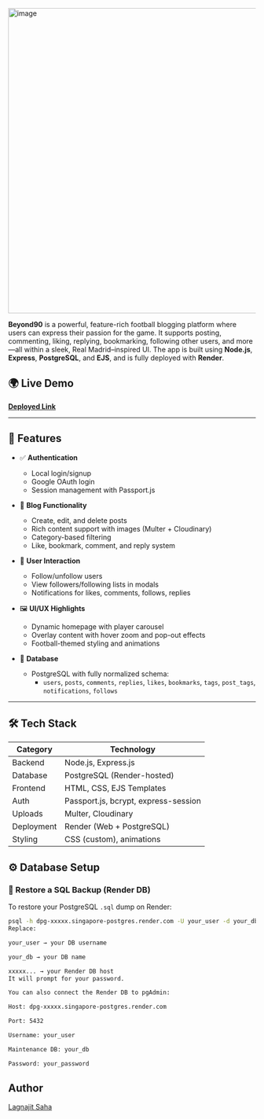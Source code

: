 <img width="1348" height="621" alt="image" src="https://github.com/user-attachments/assets/fb6b24ba-7488-494b-836c-3105c8472f86" />



**Beyond90** is a powerful, feature-rich football blogging platform where users can express their passion for the game. It supports posting, commenting, liking, replying, bookmarking, following other users, and more—all within a sleek, Real Madrid–inspired UI. The app is built using **Node.js**, **Express**, **PostgreSQL**, and **EJS**, and is fully deployed with **Render**.

## 🌍 Live Demo

**[Deployed Link](https://beyond90.onrender.com)**  


---

## 🚀 Features

- ✅ **Authentication**
  - Local login/signup
  - Google OAuth login
  - Session management with Passport.js

- 📝 **Blog Functionality**
  - Create, edit, and delete posts
  - Rich content support with images (Multer + Cloudinary)
  - Category-based filtering
  - Like, bookmark, comment, and reply system

- 👥 **User Interaction**
  - Follow/unfollow users
  - View followers/following lists in modals
  - Notifications for likes, comments, follows, replies

- 🖼️ **UI/UX Highlights**
  - Dynamic homepage with player carousel
  - Overlay content with hover zoom and pop-out effects
  - Football-themed styling and animations

- 📂 **Database**
  - PostgreSQL with fully normalized schema:
    - `users`, `posts`, `comments`, `replies`, `likes`, `bookmarks`, `tags`, `post_tags`, `notifications`, `follows`

---

## 🛠️ Tech Stack

| Category       | Technology                      |
|----------------|----------------------------------|
| Backend        | Node.js, Express.js              |
| Database       | PostgreSQL (Render-hosted)       |
| Frontend       | HTML, CSS, EJS Templates         |
| Auth           | Passport.js, bcrypt, express-session |
| Uploads        | Multer, Cloudinary               |
| Deployment     | Render (Web + PostgreSQL)        |
| Styling        | CSS (custom), animations         |



## ⚙️ Database Setup

### 🔄 Restore a SQL Backup (Render DB)

To restore your PostgreSQL `.sql` dump on Render:

```bash
psql -h dpg-xxxxx.singapore-postgres.render.com -U your_user -d your_db -f beyond90_backup.sql
Replace:

your_user → your DB username

your_db → your DB name

xxxxx... → your Render DB host
It will prompt for your password.

You can also connect the Render DB to pgAdmin:

Host: dpg-xxxxx.singapore-postgres.render.com

Port: 5432

Username: your_user

Maintenance DB: your_db

Password: your_password

```

## Author

[Lagnajit Saha](https://github.com/LagnajitSaha)
